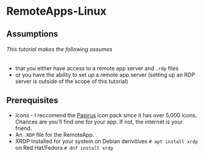 # RemoteApps-Linux
## Assumptions
###### This tutorial makes the following assumes 
* that you either have access to a remote app server and `.rdp` files
* or you have the ability to set up a remote app server (setting up an RDP server is outside of the scope of this tutorial)

## Prerequisites
* Icons - I reccomend the [Papirus](https://www.gnome-look.org/s/Gnome/p/1166289)  icon pack since it has over 5,000 icons. Chances are you'll find one for your app. If not, the internet is your friend. 
* An `.RDP` file for the RemoteApp. 
* XRDP installed for your system on Debian derivitives `# apt install xrdp` on Red Hat/Fedora `# dnf install xrdp`
